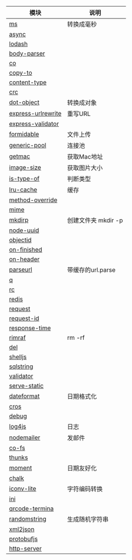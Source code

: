 | 模块                                                                     | 说明             |
|------------------------------------------------------------------------|----------------|
| [ms](https://www.npmjs.com/package/ms)                                 | 转换成毫秒          |
| [async](https://www.npmjs.com/package/async)                           |                |
| [lodash](https://www.npmjs.com/package/lodash)                         |                |
| [body-parser](https://www.npmjs.com/package/body-parser)               |                |
| [co](https://www.npmjs.com/package/co)                                 |                |
| [copy-to](https://www.npmjs.com/package/copy-to)                       |                |
| [content-type ](https://www.npmjs.com/package/content-type)            |                |
| [crc](https://www.npmjs.com/package/crc)                               |                |
| [dot-object](https://www.npmjs.com/package/dot-object)                 | 转换成对象          |
| [express-urlrewrite](https://www.npmjs.com/package/express-urlrewrite) | 重写URL          |
| [express-validator](https://www.npmjs.com/package/express-validator)   |                |
| [formidable](https://www.npmjs.com/package/formidable)                 | 文件上传           |
| [generic-pool](https://www.npmjs.com/package/generic-pool)             | 连接池            |
| [getmac](https://www.npmjs.com/package/getmac)                         | 获取Mac地址        |
| [image-size](https://www.npmjs.com/package/image-size)                 | 获取图片大小         |
| [is-type-of](https://www.npmjs.com/package/is-type-of)                 | 判断类型           |
| [lru-cache](https://www.npmjs.com/package/lru-cache)                   | 缓存             |
| [method-override](https://www.npmjs.com/package/method-override)       |                |
| [mime](https://www.npmjs.com/package/mime)                             |                |
| [mkdirp](https://www.npmjs.com/package/mkdirp)                         | 创建文件夹 mkdir -p |
| [node-uuid](https://www.npmjs.com/package/node-uuid)                   |                |
| [objectid](https://www.npmjs.com/package/objectid)                     |                |
| [on-finished](https://www.npmjs.com/package/on-finished)               |                |
| [on-header](https://www.npmjs.com/package/on-header)                   |                |
| [parseurl](https://www.npmjs.com/package/parseurl)                     | 带缓存的url.parse  |
| [q](https://www.npmjs.com/package/q)                                   |                |
| [rc ](https://www.npmjs.com/package/rc)                                |                |
| [redis](https://www.npmjs.com/package/redis)                           |                |
| [request](https://www.npmjs.com/package/request)                       |                |
| [request-id](https://www.npmjs.com/package/request-id)                 |                |
| [response-time](https://www.npmjs.com/package/response-time)           |                |
| [rimraf](https://www.npmjs.com/package/rimraf)                         | rm -rf         |
| [del ](https://www.npmjs.com/package/del)                              |                |
| [shelljs](https://www.npmjs.com/package/shelljs)                       |                |
| [sqlstring](https://www.npmjs.com/package/sqlstring)                   |                |
| [validator](https://www.npmjs.com/package/validator)                   |                |
| [serve-static](https://www.npmjs.com/package/serve-static)             |                |
| [dateformat](https://www.npmjs.com/package/dateformat)                 | 日期格式化          |
| [cros](https://www.npmjs.com/package/cros)                             |                |
| [debug](https://www.npmjs.com/package/debug)                           |                |
| [log4js](https://www.npmjs.com/package/log4js)                         | 日志             |
| [nodemailer](https://www.npmjs.com/package/nodemailer)                 | 发邮件            |
| [co-fs](https://www.npmjs.com/package/co-fs)                           |                |
| [thunks](https://www.npmjs.com/package/thunks)                         |                |
| [moment](https://www.npmjs.com/package/moment)                         | 日期友好化          |
| [chalk](https://www.npmjs.com/package/chalk)                           |                |
| [iconv-lite](https://www.npmjs.com/package/iconv-lite)                 | 字符编码转换         |
| [ini](https://www.npmjs.com/package/ini)                               |                |
| [qrcode-termina](https://www.npmjs.com/package/qrcode-termina)         |                |
| [randomstring](https://www.npmjs.com/package/randomstring)             | 生成随机字符串        |
| [xml2json](https://www.npmjs.com/package/xml2json)                     |                |
| [protobufjs](https://www.npmjs.com/package/protobufjs)                 |                |
| [http-server](https://www.npmjs.com/package/protobufjs)                |                |
